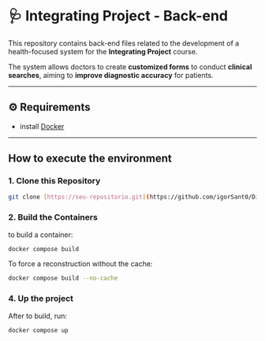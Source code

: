 # 🩺 Integrating Project - Back-end

This repository contains back-end files related to the development of a health-focused system for the **Integrating Project** course.

The system allows doctors to create **customized forms** to conduct **clinical searches**, aiming to **improve diagnostic accuracy** for patients.

---

## ⚙️ Requirements

- install [Docker](https://www.docker.com/)

---


## How to execute the environment

### 1. Clone this Repository

```bash
git clone [https://seu-repositorio.git](https://github.com/igorSant0/Diagnosoft_Backend.git)
```


### 2. Build the Containers

to build a container:

```bash
docker compose build 
```

To force a reconstruction without the cache:

```bash
docker compose build --no-cache
```

### 4. Up the project

After to build, run:

```bash
docker compose up
```

